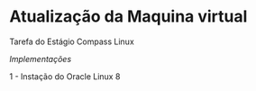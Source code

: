 # Atualização da Maquina virtual
Tarefa do Estágio Compass Linux

*Implementações*

  1 - Instação do Oracle Linux 8

